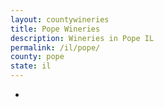 ```yaml
---
layout: countywineries
title: Pope Wineries
description: Wineries in Pope IL
permalink: /il/pope/
county: pope
state: il
---
```

-
